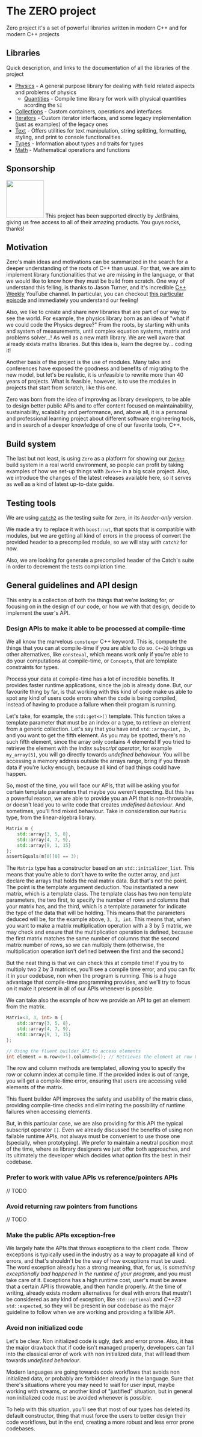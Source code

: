 # The ZERO project

Zero project it's a set of powerful libraries written in modern C++ and for
modern C++ projects

## Libraries

Quick description, and links to the documentation of all the libraries of the project

- [Physics](./zero/ifc/physics/README.md) - A general purpose library for dealing with field related aspects and problems of physics
  - [Quantities](./zero/ifc/physics/quantities) - Compile time library for work with physical quantities acording the `SI`
- [Collections](./zero/ifc/collections/README.md) - Custom containers, operations and interfaces
- [Iterators](./zero/ifc/iterators/README.md) - Custom iterator interfaces, and some legacy implementation (just as examples) of the legacy ones
- [Text](./zero/ifc/text/README.md) - Offers utilities for text manipulation, string splitting, formatting, styling, and print to console functionalities.
- [Types](./zero/ifc/types/README.md) - Information about types and traits for types
- [Math](./zero/ifc/math/README.md) - Mathematical operations and functions

## Sponsorship

<img src="https://resources.jetbrains.com/storage/products/company/brand/logos/jb_beam.svg" width="100" />
This project has been supported directly by JetBrains, giving us free access to all of their amazing products.
You guys rocks, thanks! 

## Motivation

Zero's main ideas and motivations can be summarized in the search for a deeper understanding of the roots of C++ than usual. For that,
we are aim to implement library functionalities that we are missing in the language, or that we would like to know how they must be build
from scratch.
One way of understand this felling, is thanks to Jason Turner, and it's incredible [C++ Weekly](https://www.youtube.com/playlist?list=PLs3KjaCtOwSZ2tbuV1hx8Xz-rFZTan2J1) YouTube
channel. In particular, you can checkout [this particular episode](https://youtu.be/287_oG4CNMc?list=PLs3KjaCtOwSZ2tbuV1hx8Xz-rFZTan2J1&t=378) and immediately
you understand our feeling!

Also, we like to create and share new libraries that are part of our way to see the world. For example, the physics
library born as an idea of "what if we could code the Physics degree?" From the roots, by starting with units and system
of measurements, until complex equation systems, matrix and problems solver...! As well as a new math library.
We are well aware that already exists maths libraries. But this idea is, learn the degree by... coding it!

Another basis of the project is the use of modules. Many talks and conferences have exposed the goodness and benefits of migrating
to the new model, but let's be realistic, it is unfeasible to rewrite more than 40 years of projects.
What is feasible, however, is to use the modules in projects that start from scratch, like this one.

Zero was born from the idea of improving as library developers, to be able to design better public APIs and to offer content focused on maintainability, sustainability, scalability and performance, and, above all, it is a personal and professional learning project about different software engineering tools, and in search of a deeper knowledge of one of our favorite tools, C++.

## Build system

The last but not least, is using `Zero` as a platform for showing our [`Zork++`](https://github.com/zerodaycode/Zork) build
system in a real world environment, so people can profit by taking examples of how we set-up things with `Zork++`
in a big scale project. Also, we introduce the changes of the latest releases available here, so it serves as well as
a kind of latest up-to-date guide.

## Testing tools

We are using [`catch2`](https://github.com/catchorg/Catch2) as the testing suite for `Zero`, in its *header-only* version.

We made a try to replace it with `boost::ut`, that spots that is compatible with modules, but we are getting all kind of errors in the process of convert the provided header to a precompiled module, so we will stay
with `catch2` for now.

Also, we are looking for generate a precompiled header of the Catch's suite in order to decrement
the tests compilation time.

## General guidelines and API design

This entry is a collection of both the things that we're looking for, or focusing on
in the design of our code, or how we with that design, decide to implement the user's
API.

### Design APIs to make it able to be processed at compile-time

We all know the marvelous `constexpr` C++ keyword. This is, compute the things that you can at
compile-time if you are able to do so. `C++20` brings us other alternatives, like `consteval`, which
means work only if you're able to do your computations at compile-time, or `Concepts`, that are template
constraints for types.

Process your data at compile-time has a lot of incredible benefits. It provides faster runtime
applications, since the job is already done. But, our favourite thing by far, is that working with this
kind of code make us able to spot any kind of users code errors when the code is being compiled, instead
of having to produce a failure when their program is running.

Let's take, for example, the `std::get<>()` template. This function takes a template parameter that
must be an index or a type, to retrieve an element from a generic collection. Let's say that you have
and `std::array<int, 3>`, and you want to get the fifth element. As you may be spotted, there's no such
fifth element, since the array only contains 4 elements! If you tried to retrieve the element with the
*index subscript operator*, for example `my_array[5]`, you will go directly towards *undefined behaviour*.
You will be accessing a memory address outside the arrays range, bring if you thrash data if you're lucky
enough, because all kind of bad things could have happen.

So, most of the time, you will face our APIs, that will be asking you for certain template parameters
that maybe you weren't expecting. But this has a powerful reason, we are able to provide you an API
that is non-throwable, or doesn't lead you to write code that creates *undefined behaviour*.
And sometimes, you'll find mixed behaviour. Take in consideration our `Matrix` type, from the
linear-algebra library.

```c++
Matrix m {
    std::array{3, 5, 8},
    std::array{4, 7, 9},
    std::array{9, 1, 15}
};
assertEquals(m[0][0] == 3);
```

The `Matrix` type has a constructor based on an `std::initializer_list`. This means that you're able
to don't have to write the outter array, and just declare the arrays that holds the real matrix data.
But that's not the point. The point is the template argument deduction. You instantiated a new matrix,
which is a template class. The template class has two non template parameters, the two first, to specify
the number of rows and columns that your matrix has, and the third, which is a template parameter for
indicate the type of the data that will be holding. This means that the parameters deduced will
be, for the example above, `3, 3, int`. This means that, when you want to make a matrix multiplication
operation with a 3 by 5 matrix, we may check and ensure that the multiplication operation is defined,
because the first matrix matches the same number of columns that the second matrix number of rows, so
we can multiply them (otherwise, the multiplication operation isn't defined between the first and the second.)

But the neat thing is that we can check this at compile time! If you try to multiply two 2 by 3 matrices,
you'll see a compile time error, and you can fix it in your codebase, non when the program is running.
This is a huge advantage that compile-time programming provides, and we'll try to focus on it make it present
in all of our APIs whenever is possible.

We can take also the example of how we provide an API to get an element from the matrix.
```c++
Matrix<3, 3, int> m {
    std::array{3, 5, 8},
    std::array{4, 7, 9},
    std::array{9, 1, 15}
};

// Using the fluent builder API to access elements
int element = m.row<0>().column<0>(); // Retrieves the element at row 0, column 0 (value: 3)
```

The row and column methods are templated, allowing you to specify the row or column index at compile time.
If the provided index is out of range, you will get a compile-time error, ensuring that users are accessing valid
elements of the matrix.

This fluent builder API improves the safety and usability of the matrix class, providing compile-time checks and
eliminating the possibility of runtime failures when accessing elements.

But, in this particular case, we are also providing for this API the typical subscript operator `[]`.
Even we already discussed the benefits of using non failable runtime APIs, not always must be convenient
to use those one (specially, when prototyping). We prefer to maintain a neutral position most of the time,
where as library designers we just offer both approaches, and its ultimately the developer which decides
what option fits the best in their codebase.

### Prefer to work with value APIs vs reference/pointers APIs

// TODO

### Avoid returning raw pointers from functions

// TODO

### Make the public APIs exception-free

We largely hate the APIs that throws exceptions to the client code. Throw exceptions
is typically used in the industry as a way to propagate all kind of errors, and that's
shouldn't be the way of how exceptions must be used. The word exception already has a strong
meaning, that, for us, is *something exceptionally bad happened in the runtime of your program*,
and you must take care of it.
Exceptions has a high runtime cost, user's must be aware that a certain API is throwable, and then handle properly.
At the time of writing, already exists modern alternatives for deal with errors that mustn't be considered
as any kind of exception, like `std::optional` and *C++23* `std::expected`, so they will be present
in our codebase as the major guideline to follow when we are working and providing a fallible API.

### Avoid non initialized code

Let's be clear. Non initialized code is ugly, dark and error prone. Also, it has the major drawback that
if code isn't managed properly, developers can fall into the classical error of work with non initialized
data, that will lead them towards *undefined behaviour*.

Modern languages are going towards code workflows that avoids non initialized data, or probably are forbidden already
in the language. Sure that there's situations where you may need to wait for user input, maybe working with streams,
or another kind of "justified" situation, but in general non initialized code must be avoided whenever is possible.

To help with this situation, you'll see that most of our types has deleted its default constructor, thing
that must force the users to better design their code workflows, but in the end, creating a more robust
and less error prone codebases.
